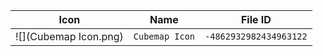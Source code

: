 | Icon | Name | File ID |
| ---  | ---  | ---     |
| ![](Cubemap Icon.png) | `Cubemap Icon` | `-4862932982434963122` |

